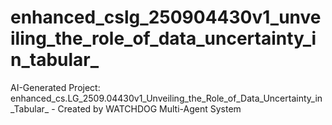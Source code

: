 # enhanced_cslg_250904430v1_unveiling_the_role_of_data_uncertainty_in_tabular_
AI-Generated Project: enhanced_cs.LG_2509.04430v1_Unveiling_the_Role_of_Data_Uncertainty_in_Tabular_ - Created by WATCHDOG Multi-Agent System
